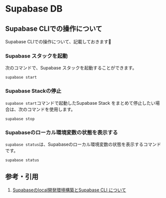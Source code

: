 # Supabase DB

## Supabase CLIでの操作について

Supabase CLIでの操作について、記載しておきます👀

### Supabase スタックを起動

次のコマンドで、Supabase スタックを起動することができます。

```bash:bash
supabase start
```

### Supabase Stackの停止

`supabase start`コマンドで起動したSupabase Stack をまとめて停止したい場合は、次のコマンドを使用します。

```bash:bash
supabase stop
```

### Supabaseのローカル環境変数の状態を表示する

`supabase status`は、Supabaseのローカル環境変数の状態を表示するコマンドです。

```bash:bash
supabase status
```

## 参考・引用

1. [Supabaseのlocal開発環境構築とSupabase CLI について](https://zenn.dev/create_quest/articles/36c41271bbffa2)
